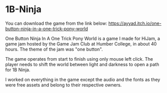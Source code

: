 # 1B-Ninja

You can download the game from the link below:
https://ayyad.itch.io/one-button-ninja-in-a-one-trick-pony-world

One Button Ninja In A One Trick Pony World is a game I made for HiJam, a game jam hosted by the Game Jam Club at Humber College, in about 40 hours. The theme of the jam was "one button".

The game operates from start to finish using only mouse left click. The player needs to shift the world between light and darkness to open a path for 1B Ninja.

I worked on everything in the game except the audio and the fonts as they were free assets and belong to their respective owners.
